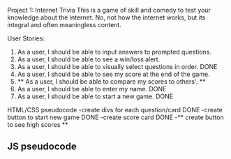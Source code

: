 Project 1: Internet Trivia
This is a game of skill and comedy to test your knowledge about the internet. No, not how the internet works, but its integral and often meaningless content.

User Stories:
1. As a user, I should be able to input answers to prompted questions.
2. As a user, I should be able to see a win/loss alert.
3. As a user, I should be able to visually select questions in order. DONE
4. As a user, I should be able to see my score at the end of the game.
5. ** As a user, I should be able to compare my scores to others'. **
6. As a user, I should be able to enter my name. DONE
7. As a user, I should be able to start a new game. DONE


HTML/CSS pseudocode
-create divs for each question/card DONE
-create button to start new game DONE
-create score card DONE
-** create button to see high scores **

JS pseudocode
-
